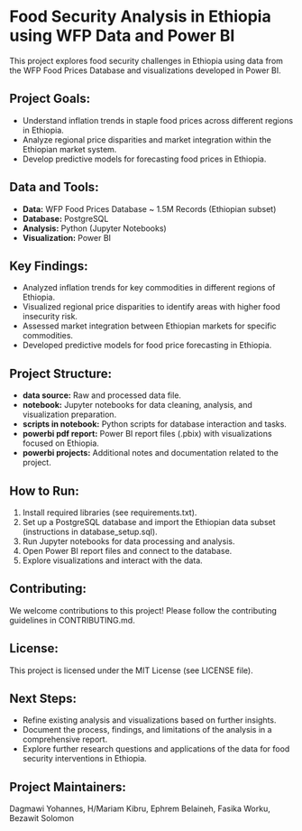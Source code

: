 # Food Security Analysis in Ethiopia using WFP Data and Power BI

This project explores food security challenges in Ethiopia using data from the WFP Food Prices Database and visualizations developed in Power BI.

## Project Goals:
- Understand inflation trends in staple food prices across different regions in Ethiopia.
- Analyze regional price disparities and market integration within the Ethiopian market system.
- Develop predictive models for forecasting food prices in Ethiopia.

## Data and Tools:
- **Data:** WFP Food Prices Database ~ 1.5M Records (Ethiopian subset)
- **Database:** PostgreSQL
- **Analysis:** Python (Jupyter Notebooks)
- **Visualization:** Power BI

## Key Findings:
- Analyzed inflation trends for key commodities in different regions of Ethiopia.
- Visualized regional price disparities to identify areas with higher food insecurity risk.
- Assessed market integration between Ethiopian markets for specific commodities.
- Developed predictive models for food price forecasting in Ethiopia.

## Project Structure:
- **data source:** Raw and processed data file.
- **notebook:** Jupyter notebooks for data cleaning, analysis, and visualization preparation.
- **scripts in notebook:** Python scripts for database interaction and tasks.
- **powerbi pdf report:** Power BI report files (.pbix) with visualizations focused on Ethiopia.
- **powerbi projects:** Additional notes and documentation related to the project.

## How to Run:
1. Install required libraries (see requirements.txt).
2. Set up a PostgreSQL database and import the Ethiopian data subset (instructions in database_setup.sql).
3. Run Jupyter notebooks for data processing and analysis.
4. Open Power BI report files and connect to the database.
5. Explore visualizations and interact with the data.

## Contributing:
We welcome contributions to this project! Please follow the contributing guidelines in CONTRIBUTING.md.

## License:
This project is licensed under the MIT License (see LICENSE file).

## Next Steps:
- Refine existing analysis and visualizations based on further insights.
- Document the process, findings, and limitations of the analysis in a comprehensive report.
- Explore further research questions and applications of the data for food security interventions in Ethiopia.

## Project Maintainers:
Dagmawi Yohannes, H/Mariam Kibru, Ephrem Belaineh, Fasika Worku, Bezawit Solomon
